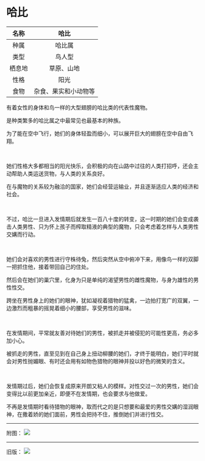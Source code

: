 # 哈比

|名称|哈比|
|:-:|:-:|
|种属|哈比属|
|类型|鸟人型|
|栖息地|草原、山地|
|性格|阳光|
|食物|杂食、果实和小动物等|

有着女性的身体和鸟一样的大型翅膀的哈比类的代表性魔物。

是种类繁多的哈比属之中最常见也最基本的种族。

为了能在空中飞行，她们的身体轻盈而细小，可以展开巨大的翅膀在空中自由飞翔。

<br>

她们性格大多都相当的阳光快乐，会积极的向在山路中过往的人类打招呼，还会主动帮助人类运送货物，与人类的关系良好。

在与魔物的关系较为融洽的国家，她们会经营运输业，并且逐渐适应人类的经济和社会。

<br>

不过，哈比一旦进入发情期后就发生一百八十度的转变，这一时期的她们会变成袭击人类男性、只为怀上孩子而榨取精液的典型的魔物，只会考虑着怎样与人类男性交媾而行动。

<br>

她们会对喜欢的男性进行守株待兔，然后突然从空中俯冲下来，用像鸟一样的双脚一把抓住他，接着带回自己的住处。

然后会在她们的巢穴里，化身为只是单纯的渴望男性的雌性魔物，与身为雄性的男性性交。

跨坐在男性身上的她们的眼神，犹如凝视着猎物的猛禽，一边拍打宽广的双翼，一边激烈而粗暴的摇晃着细小的腰部，享受男性的滋味。

<br>

在发情期间，平常就友善对待她们的男性，被抓走并被侵犯的可能性更高，务必多加小心。

被抓走的男性，直至见到在自己身上扭动柳腰的她们，才终于能明白，她们平时就会对男性抛媚眼、有时还会用有如物色猎物的眼神并投以好色的微笑的含义。

<br>

发情期过后，她们会恢复成原来开朗又粘人的模样。对性交过一次的男性，她们会变得比以前更加亲近，即便不在发情期，也会要求与他做爱。

不再是发情期时看待猎物的眼神，取而代之的是只想要和最爱的男性交媾的湿润眼神，在撒着娇的她们面前，男性会把持不住，推倒她们并进行性交。

---

附图： ![](img/魔物娘图鉴I/48-49哈比-重置.jpg)

---

旧版： ![](img/魔物娘图鉴I/48-49哈比.jpg)
